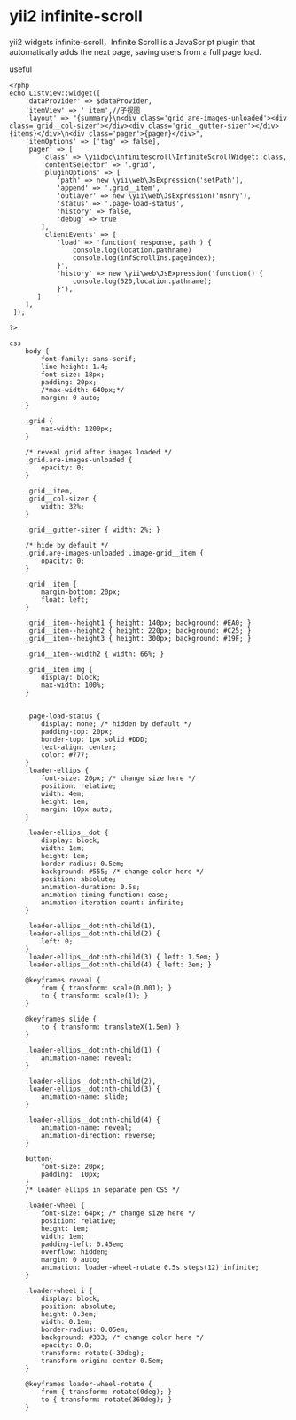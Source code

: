 # yii2 infinite-scroll
yii2 widgets infinite-scroll，Infinite Scroll is a JavaScript plugin that automatically adds the next page, saving users from a full page load. 

useful

    <?php
    echo ListView::widget([
        'dataProvider' => $dataProvider,
        'itemView' => '_item',//子视图
        'layout' => "{summary}\n<div class='grid are-images-unloaded'><div class='grid__col-sizer'></div><div class='grid__gutter-sizer'></div>{items}</div>\n<div class='pager'>{pager}</div>",
        'itemOptions' => ['tag' => false],
        'pager' => [
            'class' => \yiidoc\infinitescroll\InfiniteScrollWidget::class,
            'contentSelector' => '.grid',
            'pluginOptions' => [
                'path' => new \yii\web\JsExpression('setPath'),
                'append' => '.grid__item',
                'outlayer' => new \yii\web\JsExpression('msnry'),
                'status' => '.page-load-status',
                'history' => false,
                'debug' => true
            ],
            'clientEvents' => [
                'load' => 'function( response, path ) {
                    console.log(location.pathname)
                    console.log(infScrollIns.pageIndex);
                }',
                'history' => new \yii\web\JsExpression('function() {
                    console.log(520,location.pathname);
                }'),
           ]
        ],
     ]);

    ?>
    
    css
        body {
            font-family: sans-serif;
            line-height: 1.4;
            font-size: 18px;
            padding: 20px;
            /*max-width: 640px;*/
            margin: 0 auto;
        }

        .grid {
            max-width: 1200px;
        }

        /* reveal grid after images loaded */
        .grid.are-images-unloaded {
            opacity: 0;
        }

        .grid__item,
        .grid__col-sizer {
            width: 32%;
        }

        .grid__gutter-sizer { width: 2%; }

        /* hide by default */
        .grid.are-images-unloaded .image-grid__item {
            opacity: 0;
        }

        .grid__item {
            margin-bottom: 20px;
            float: left;
        }

        .grid__item--height1 { height: 140px; background: #EA0; }
        .grid__item--height2 { height: 220px; background: #C25; }
        .grid__item--height3 { height: 300px; background: #19F; }

        .grid__item--width2 { width: 66%; }

        .grid__item img {
            display: block;
            max-width: 100%;
        }


        .page-load-status {
            display: none; /* hidden by default */
            padding-top: 20px;
            border-top: 1px solid #DDD;
            text-align: center;
            color: #777;
        }
        .loader-ellips {
            font-size: 20px; /* change size here */
            position: relative;
            width: 4em;
            height: 1em;
            margin: 10px auto;
        }

        .loader-ellips__dot {
            display: block;
            width: 1em;
            height: 1em;
            border-radius: 0.5em;
            background: #555; /* change color here */
            position: absolute;
            animation-duration: 0.5s;
            animation-timing-function: ease;
            animation-iteration-count: infinite;
        }

        .loader-ellips__dot:nth-child(1),
        .loader-ellips__dot:nth-child(2) {
            left: 0;
        }
        .loader-ellips__dot:nth-child(3) { left: 1.5em; }
        .loader-ellips__dot:nth-child(4) { left: 3em; }

        @keyframes reveal {
            from { transform: scale(0.001); }
            to { transform: scale(1); }
        }

        @keyframes slide {
            to { transform: translateX(1.5em) }
        }

        .loader-ellips__dot:nth-child(1) {
            animation-name: reveal;
        }

        .loader-ellips__dot:nth-child(2),
        .loader-ellips__dot:nth-child(3) {
            animation-name: slide;
        }

        .loader-ellips__dot:nth-child(4) {
            animation-name: reveal;
            animation-direction: reverse;
        }

        button{
            font-size: 20px;
            padding:  10px;
        }
        /* loader ellips in separate pen CSS */

        .loader-wheel {
            font-size: 64px; /* change size here */
            position: relative;
            height: 1em;
            width: 1em;
            padding-left: 0.45em;
            overflow: hidden;
            margin: 0 auto;
            animation: loader-wheel-rotate 0.5s steps(12) infinite;
        }

        .loader-wheel i {
            display: block;
            position: absolute;
            height: 0.3em;
            width: 0.1em;
            border-radius: 0.05em;
            background: #333; /* change color here */
            opacity: 0.8;
            transform: rotate(-30deg);
            transform-origin: center 0.5em;
        }

        @keyframes loader-wheel-rotate {
            from { transform: rotate(0deg); }
            to { transform: rotate(360deg); }
        }

